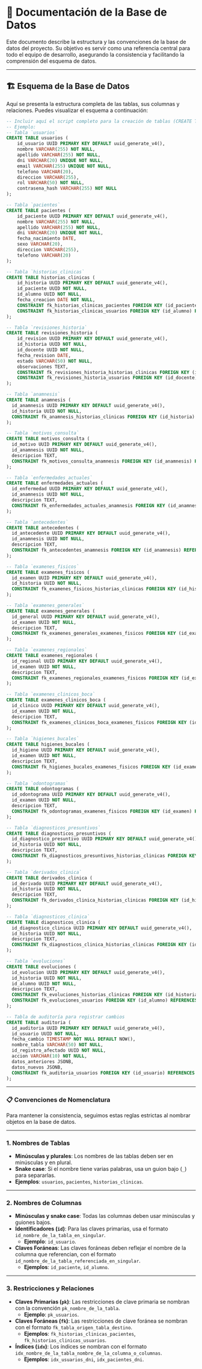 # 💾 Documentación de la Base de Datos

Este documento describe la estructura y las convenciones de la base de datos del proyecto. Su objetivo es servir como una referencia central para todo el equipo de desarrollo, asegurando la consistencia y facilitando la comprensión del esquema de datos.

---

## 🏗️ Esquema de la Base de Datos

Aquí se presenta la estructura completa de las tablas, sus columnas y relaciones. Puedes visualizar el esquema a continuación: 

```sql
-- Incluir aquí el script completo para la creación de tablas (CREATE TABLE, FOREIGN KEY, etc.)
-- Ejemplo:
-- Tabla `usuarios`
CREATE TABLE usuarios (
    id_usuario UUID PRIMARY KEY DEFAULT uuid_generate_v4(),
    nombre VARCHAR(255) NOT NULL,
    apellido VARCHAR(255) NOT NULL,
    dni VARCHAR(20) UNIQUE NOT NULL,
    email VARCHAR(255) UNIQUE NOT NULL,
    telefono VARCHAR(20),
    direccion VARCHAR(255),
    rol VARCHAR(50) NOT NULL,
    contrasena_hash VARCHAR(255) NOT NULL
);

-- Tabla `pacientes`
CREATE TABLE pacientes (
    id_paciente UUID PRIMARY KEY DEFAULT uuid_generate_v4(),
    nombre VARCHAR(255) NOT NULL,
    apellido VARCHAR(255) NOT NULL,
    dni VARCHAR(20) UNIQUE NOT NULL,
    fecha_nacimiento DATE,
    sexo VARCHAR(20),
    direccion VARCHAR(255),
    telefono VARCHAR(20)
);

-- Tabla `historias_clinicas`
CREATE TABLE historias_clinicas (
    id_historia UUID PRIMARY KEY DEFAULT uuid_generate_v4(),
    id_paciente UUID NOT NULL,
    id_alumno UUID NOT NULL,
    fecha_creacion DATE NOT NULL,
    CONSTRAINT fk_historias_clinicas_pacientes FOREIGN KEY (id_paciente) REFERENCES pacientes(id_paciente),
    CONSTRAINT fk_historias_clinicas_usuarios FOREIGN KEY (id_alumno) REFERENCES usuarios(id_usuario)
);

-- Tabla `revisiones_historia`
CREATE TABLE revisiones_historia (
    id_revision UUID PRIMARY KEY DEFAULT uuid_generate_v4(),
    id_historia UUID NOT NULL,
    id_docente UUID NOT NULL,
    fecha_revision DATE,
    estado VARCHAR(50) NOT NULL,
    observaciones TEXT,
    CONSTRAINT fk_revisiones_historia_historias_clinicas FOREIGN KEY (id_historia) REFERENCES historias_clinicas(id_historia),
    CONSTRAINT fk_revisiones_historia_usuarios FOREIGN KEY (id_docente) REFERENCES usuarios(id_usuario)
);

-- Tabla `anamnesis`
CREATE TABLE anamnesis (
  id_anamnesis UUID PRIMARY KEY DEFAULT uuid_generate_v4(),
  id_historia UUID NOT NULL,
  CONSTRAINT fk_anamnesis_historias_clinicas FOREIGN KEY (id_historia) REFERENCES historias_clinicas(id_historia)
);

-- Tabla `motivos_consulta`
CREATE TABLE motivos_consulta (
  id_motivo UUID PRIMARY KEY DEFAULT uuid_generate_v4(),
  id_anamnesis UUID NOT NULL,
  descripcion TEXT,
  CONSTRAINT fk_motivos_consulta_anamnesis FOREIGN KEY (id_anamnesis) REFERENCES anamnesis(id_anamnesis)
);

-- Tabla `enfermedades_actuales`
CREATE TABLE enfermedades_actuales (
  id_enfermedad UUID PRIMARY KEY DEFAULT uuid_generate_v4(),
  id_anamnesis UUID NOT NULL,
  descripcion TEXT,
  CONSTRAINT fk_enfermedades_actuales_anamnesis FOREIGN KEY (id_anamnesis) REFERENCES anamnesis(id_anamnesis)
);

-- Tabla `antecedentes`
CREATE TABLE antecedentes (
  id_antecedente UUID PRIMARY KEY DEFAULT uuid_generate_v4(),
  id_anamnesis UUID NOT NULL,
  descripcion TEXT,
  CONSTRAINT fk_antecedentes_anamnesis FOREIGN KEY (id_anamnesis) REFERENCES anamnesis(id_anamnesis)
);

-- Tabla `examenes_fisicos`
CREATE TABLE examenes_fisicos (
  id_examen UUID PRIMARY KEY DEFAULT uuid_generate_v4(),
  id_historia UUID NOT NULL,
  CONSTRAINT fk_examenes_fisicos_historias_clinicas FOREIGN KEY (id_historia) REFERENCES historias_clinicas(id_historia)
);

-- Tabla `examenes_generales`
CREATE TABLE examenes_generales (
  id_general UUID PRIMARY KEY DEFAULT uuid_generate_v4(),
  id_examen UUID NOT NULL,
  descripcion TEXT,
  CONSTRAINT fk_examenes_generales_examenes_fisicos FOREIGN KEY (id_examen) REFERENCES examenes_fisicos(id_examen)
);

-- Tabla `examenes_regionales`
CREATE TABLE examenes_regionales (
  id_regional UUID PRIMARY KEY DEFAULT uuid_generate_v4(),
  id_examen UUID NOT NULL,
  descripcion TEXT,
  CONSTRAINT fk_examenes_regionales_examenes_fisicos FOREIGN KEY (id_examen) REFERENCES examenes_fisicos(id_examen)
);

-- Tabla `examenes_clinicos_boca`
CREATE TABLE examenes_clinicos_boca (
  id_clinico UUID PRIMARY KEY DEFAULT uuid_generate_v4(),
  id_examen UUID NOT NULL,
  descripcion TEXT,
  CONSTRAINT fk_examenes_clinicos_boca_examenes_fisicos FOREIGN KEY (id_examen) REFERENCES examenes_fisicos(id_examen)
);

-- Tabla `higienes_bucales`
CREATE TABLE higienes_bucales (
  id_higiene UUID PRIMARY KEY DEFAULT uuid_generate_v4(),
  id_examen UUID NOT NULL,
  descripcion TEXT,
  CONSTRAINT fk_higienes_bucales_examenes_fisicos FOREIGN KEY (id_examen) REFERENCES examenes_fisicos(id_examen)
);

-- Tabla `odontogramas`
CREATE TABLE odontogramas (
  id_odontograma UUID PRIMARY KEY DEFAULT uuid_generate_v4(),
  id_examen UUID NOT NULL,
  descripcion TEXT,
  CONSTRAINT fk_odontogramas_examenes_fisicos FOREIGN KEY (id_examen) REFERENCES examenes_fisicos(id_examen)
);

-- Tabla `diagnosticos_presuntivos`
CREATE TABLE diagnosticos_presuntivos (
  id_diagnostico_presuntivo UUID PRIMARY KEY DEFAULT uuid_generate_v4(),
  id_historia UUID NOT NULL,
  descripcion TEXT,
  CONSTRAINT fk_diagnosticos_presuntivos_historias_clinicas FOREIGN KEY (id_historia) REFERENCES historias_clinicas(id_historia)
);

-- Tabla `derivados_clinica`
CREATE TABLE derivados_clinica (
  id_derivado UUID PRIMARY KEY DEFAULT uuid_generate_v4(),
  id_historia UUID NOT NULL,
  descripcion TEXT,
  CONSTRAINT fk_derivados_clinica_historias_clinicas FOREIGN KEY (id_historia) REFERENCES historias_clinicas(id_historia)
);

-- Tabla `diagnosticos_clinica`
CREATE TABLE diagnosticos_clinica (
  id_diagnostico_clinica UUID PRIMARY KEY DEFAULT uuid_generate_v4(),
  id_historia UUID NOT NULL,
  descripcion TEXT,
  CONSTRAINT fk_diagnosticos_clinica_historias_clinicas FOREIGN KEY (id_historia) REFERENCES historias_clinicas(id_historia)
);

-- Tabla `evoluciones`
CREATE TABLE evoluciones (
  id_evolucion UUID PRIMARY KEY DEFAULT uuid_generate_v4(),
  id_historia UUID NOT NULL,
  id_alumno UUID NOT NULL,
  descripcion TEXT,
  CONSTRAINT fk_evoluciones_historias_clinicas FOREIGN KEY (id_historia) REFERENCES historias_clinicas(id_historia),
  CONSTRAINT fk_evoluciones_usuarios FOREIGN KEY (id_alumno) REFERENCES usuarios(id_usuario)
);

-- Tabla de auditoría para registrar cambios
CREATE TABLE auditoria (
  id_auditoria UUID PRIMARY KEY DEFAULT uuid_generate_v4(),
  id_usuario UUID NOT NULL,
  fecha_cambio TIMESTAMP NOT NULL DEFAULT NOW(),
  nombre_tabla VARCHAR(50) NOT NULL,
  id_registro_afectado UUID NOT NULL,
  accion VARCHAR(10) NOT NULL,
  datos_anteriores JSONB,
  datos_nuevos JSONB,
  CONSTRAINT fk_auditoria_usuarios FOREIGN KEY (id_usuario) REFERENCES usuarios(id_usuario)
);
```

---

### **📋 Convenciones de Nomenclatura**

Para mantener la consistencia, seguimos estas reglas estrictas al nombrar objetos en la base de datos.

---

### 1. Nombres de Tablas

* **Minúsculas y plurales**: Los nombres de las tablas deben ser en minúsculas y en plural.
* **Snake case**: Si el nombre tiene varias palabras, usa un guion bajo (`_`) para separarlas.
* **Ejemplos**: `usuarios`, `pacientes`, `historias_clinicas`.

---

### 2. Nombres de Columnas

* **Minúsculas y snake case**: Todas las columnas deben usar minúsculas y guiones bajos.
* **Identificadores (`id`)**: Para las claves primarias, usa el formato `id_nombre_de_la_tabla_en_singular`.
    * **Ejemplo**: `id_usuario`.
* **Claves Foráneas**: Las claves foráneas deben reflejar el nombre de la columna que referencian, con el formato `id_nombre_de_la_tabla_referenciada_en_singular`.
    * **Ejemplos**: `id_paciente`, `id_alumno`.

---

### 3. Restricciones y Relaciones

* **Claves Primarias (`pk`)**: Las restricciones de clave primaria se nombran con la convención `pk_nombre_de_la_tabla`.
    * **Ejemplo**: `pk_usuarios`.
* **Claves Foráneas (`fk`)**: Las restricciones de clave foránea se nombran con el formato `fk_tabla_origen_tabla_destino`.
    * **Ejemplos**: `fk_historias_clinicas_pacientes`, `fk_historias_clinicas_usuarios`.
* **Índices (`idx`)**: Los índices se nombran con el formato `idx_nombre_de_la_tabla_nombre_de_la_columna_o_columnas`.
    * **Ejemplos**: `idx_usuarios_dni`, `idx_pacientes_dni`.
